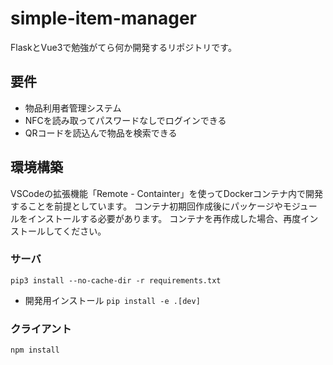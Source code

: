# simple-item-manager
FlaskとVue3で勉強がてら何か開発するリポジトリです。

## 要件
- 物品利用者管理システム
- NFCを読み取ってパスワードなしでログインできる
- QRコードを読込んで物品を検索できる

## 環境構築
VSCodeの拡張機能「Remote - Containter」を使ってDockerコンテナ内で開発することを前提としています。
コンテナ初期回作成後にパッケージやモジュールをインストールする必要があります。
コンテナを再作成した場合、再度インストールしてください。
### サーバ
```pip3 install --no-cache-dir -r requirements.txt```
- 開発用インストール
```pip install -e .[dev]```
### クライアント
```npm install```
